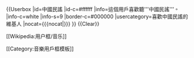 {{Userbox
  |id=中國民謠
  |id-c=#ffffff
  |info=<span lang="zh-tw">這個用戶喜歡聽'''中國民謠'''。</span>
  |info-c=white
  |info-s=9
  |border-c=#000000
  |usercategory=喜歡中國民謠的維基人
  |nocat={{{nocat|}}}
}}<noinclude>
{{Clear}}

[[Wikipedia:用户框/音乐]]

[[Category:音樂用戶框模板]]</noinclude>